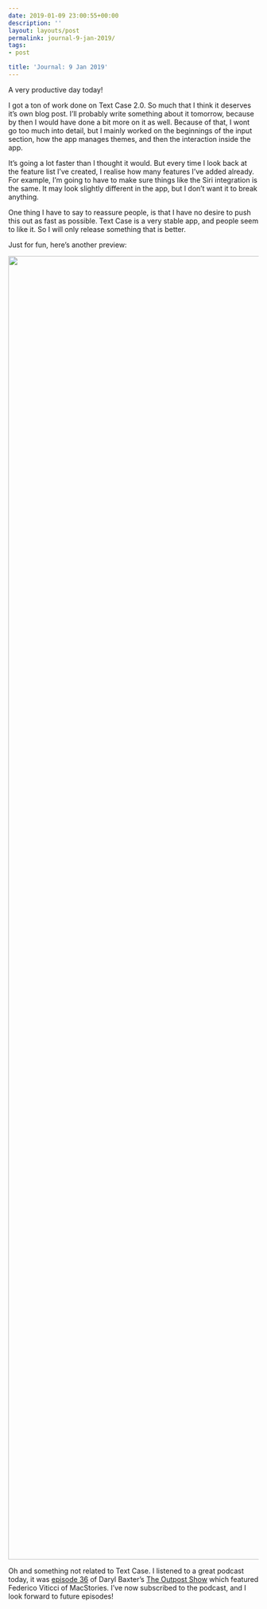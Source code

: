 ```yaml
---
date: 2019-01-09 23:00:55+00:00
description: ''
layout: layouts/post
permalink: journal-9-jan-2019/
tags:
- post

title: 'Journal: 9 Jan 2019'
---
```


<p>A very productive day today!</p>
<p>I got a ton of work done on Text Case 2.0. So much that I think it deserves it’s own blog post. I’ll probably write something about it tomorrow, because by then I would have done a bit more on it as well. Because of that, I wont go too much into detail, but I mainly worked on the beginnings of the input section, how the app manages themes, and then the interaction inside the app.</p>
<p>It’s going a lot faster than I thought it would. But every time I look back at the feature list I’ve created, I realise how many features I’ve added already. For example, I’m going to have to make sure things like the Siri integration is the same. It may look slightly different in the app, but I don’t want it to break anything.</p>
<p>One thing I have to say to reassure people, is that I have no desire to push this out as fast as possible. Text Case is a very stable app, and people seem to like it. So I will only release something that is better.</p>
<p>Just for fun, here’s another preview:</p>
<p><img loading="lazy" width="2710" height="2616" class="alignnone size-full wp-image-6685" src="https://cdn.chrishannah.me/images/2019/01/42858658-CBD9-4961-B290-5E686D3EB4F8.jpeg" srcset="https://cdn.chrishannah.me/images/2019/01/42858658-CBD9-4961-B290-5E686D3EB4F8.jpeg 2710w, https://cdn.chrishannah.me/images/2019/01/42858658-CBD9-4961-B290-5E686D3EB4F8-300x290.jpeg 300w, https://cdn.chrishannah.me/images/2019/01/42858658-CBD9-4961-B290-5E686D3EB4F8-768x741.jpeg 768w" sizes="(max-width: 2710px) 100vw, 2710px" /></p>
<p>Oh and something not related to Text Case. I listened to a great podcast today, it was <a href="http://darylbaxter.com/podcast/36-the-ticci-scale-with-federico-viticci/">episode 36</a> of Daryl Baxter’s <a href="http://darylbaxter.com/theoutpostshow/">The Outpost Show</a> which featured Federico Viticci of MacStories. I’ve now subscribed to the podcast, and I look forward to future episodes!</p>
